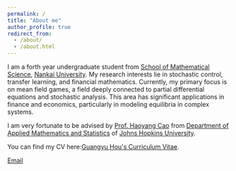 ```yaml
---
permalink: /
title: "About me"
author_profile: true
redirect_from: 
  - /about/
  - /about.html
---
```


I am a forth year undergraduate student from [School of Mathematical Science](https://math.nankai.edu.cn/), [Nankai University](https://www.nankai.edu.cn/). My research interests lie in stochastic control, transfer learning, and financial mathematics. Currently, my primary focus is on mean field games, a field deeply connected to partial differential equations and stochastic analysis. This area has significant applications in finance and economics, particularly in modeling equilibria in complex systems.

I am very fortunate to be advised by [Prof. Haoyang Cao](https://haoyang-cao.github.io/) from [Department of Applied Mathematics and Statistics](https://engineering.jhu.edu/ams/) of [Johns Hopkins University](https://www.jhu.edu/).

You can find my CV here:[Guangyu Hou's Curriculum Vitae](../assets/Curriculum_Vitae.pdf).

[Email](mailto:danielhougy@gmail.com)
